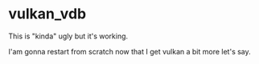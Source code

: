 # vulkan_vdb

This is "kinda" ugly but it's working.

I'am gonna restart from scratch now that I get vulkan a bit more let's say.
